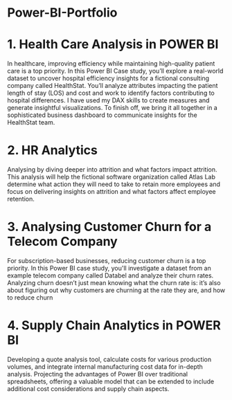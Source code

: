# Power-BI-Portfolio

 # 1. Health Care Analysis in POWER BI
In healthcare, improving efficiency while maintaining high-quality patient care is a top priority. In this Power BI Case study, you’ll explore a real-world dataset to uncover hospital efficiency insights for a fictional consulting company called HealthStat. You’ll analyze attributes impacting the patient length of stay (LOS) and cost and work to identify factors contributing to hospital differences. I have used my DAX skills to create measures and generate insightful visualizations. To finish off, we bring it all together in a sophisticated business dashboard to communicate insights for the HealthStat team. 

# 2. HR Analytics
Analysing by diving deeper into attrition and what factors impact attrition. This analysis will help the fictional software organization called Atlas Lab determine what action they will need to take to retain more employees and focus on delivering insights on attrition and what factors affect employee retention.

# 3. Analysing Customer Churn for a Telecom Company

For subscription-based businesses, reducing customer churn is a top priority. In this Power BI case study, you'll investigate a dataset from an example telecom company called Databel and analyze their churn rates. Analyzing churn doesn’t just mean knowing what the churn rate is: it’s also about figuring out why customers are churning at the rate they are, and how to reduce churn

# 4. Supply Chain Analytics in POWER BI
Developing a quote analysis tool, calculate costs for various production volumes, and integrate internal manufacturing cost data for in-depth analysis. Projecting the advantages of Power BI over traditional spreadsheets, offering a valuable model that can be extended to include additional cost considerations and supply chain aspects. 

